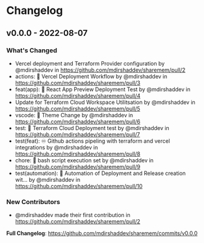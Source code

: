 # Changelog

## v0.0.0 - 2022-08-07

### What's Changed

- Vercel deployment and Terraform Provider configuration by @mdirshaddev in https://github.com/mdirshaddev/sharemem/pull/2
- actions: 🚀 Vercel Deployment Workflow by @mdirshaddev in https://github.com/mdirshaddev/sharemem/pull/3
- feat(app): 🚀 React App Preview Deployment Test by @mdirshaddev in https://github.com/mdirshaddev/sharemem/pull/4
- Update for Terraform Cloud Workspace Utilitsation by @mdirshaddev in https://github.com/mdirshaddev/sharemem/pull/5
- vscode: 🔧 Theme Change by @mdirshaddev in https://github.com/mdirshaddev/sharemem/pull/6
- test: 🔧 Terraform Cloud Deployment test by @mdirshaddev in https://github.com/mdirshaddev/sharemem/pull/7
- test(feat): ♾️ Github actions pipeling with terraform and vercel integrations by @mdirshaddev in https://github.com/mdirshaddev/sharemem/pull/8
- chore: 🦾 bash script execution set by @mdirshaddev in https://github.com/mdirshaddev/sharemem/pull/9
- test(automation): 🤖 Automation of Deployment and Release creation wit… by @mdirshaddev in https://github.com/mdirshaddev/sharemem/pull/10

### New Contributors

- @mdirshaddev made their first contribution in https://github.com/mdirshaddev/sharemem/pull/2

**Full Changelog**: https://github.com/mdirshaddev/sharemem/commits/v0.0.0
